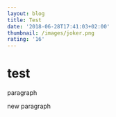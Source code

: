 ```yaml
---
layout: blog
title: Test
date: '2018-06-28T17:41:03+02:00'
thumbnail: /images/joker.png
rating: '16'
---
```

# test

paragraph

new paragraph

